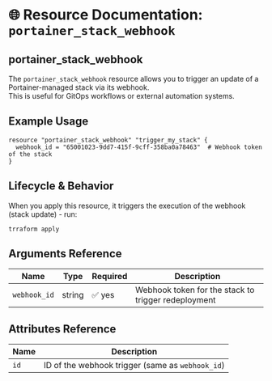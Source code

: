 # 🌐 Resource Documentation: `portainer_stack_webhook`

## portainer_stack_webhook
The `portainer_stack_webhook` resource allows you to trigger an update of a Portainer-managed stack via its webhook.  
This is useful for GitOps workflows or external automation systems.

## Example Usage
```hcl
resource "portainer_stack_webhook" "trigger_my_stack" {
  webhook_id = "65001023-9dd7-415f-9cff-358ba0a78463"  # Webhook token of the stack
}
```

## Lifecycle & Behavior
When you apply this resource, it triggers the execution of the webhook (stack update) - run:
```hcl
trraform apply
```

## Arguments Reference
| Name             | Type    | Required | Description                                                             |
|------------------|---------|----------|-------------------------------------------------------------------------|
| `webhook_id`     | string  | ✅ yes   | Webhook token for the stack to trigger redeployment                     |

## Attributes Reference

| Name | Description                                      |
|------|--------------------------------------------------|
| `id` | ID of the webhook trigger (same as `webhook_id`) |
